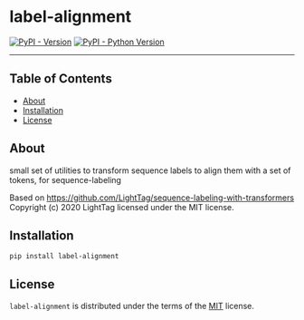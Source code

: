 # label-alignment

[![PyPI - Version](https://img.shields.io/pypi/v/label-alignment.svg)](https://pypi.org/project/label-alignment)
[![PyPI - Python Version](https://img.shields.io/pypi/pyversions/label-alignment.svg)](https://pypi.org/project/label-alignment)

-----

## Table of Contents

- [About](#about)
- [Installation](#installation)
- [License](#license)

## About

small set of utilities to transform sequence labels to
align them with a set of tokens, for sequence-labeling

Based on https://github.com/LightTag/sequence-labeling-with-transformers
Copyright (c) 2020 LightTag licensed under the MIT license.

## Installation

```console
pip install label-alignment
```

## License

`label-alignment` is distributed under the terms of the [MIT](https://spdx.org/licenses/MIT.html) license.
